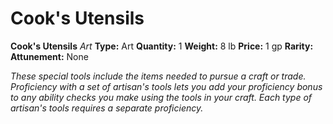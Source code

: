 # Cook's Utensils

**Cook's Utensils**
_Art_
**Type:** Art
**Quantity:** 1
**Weight:** 8 lb
**Price:** 1 gp
**Rarity:** 
**Attunement:** None

*These special tools include the items needed to pursue a craft or trade. Proficiency with a set of artisan's tools lets you add your proficiency bonus to any ability checks you make using the tools in your craft. Each type of artisan's tools requires a separate proficiency.*